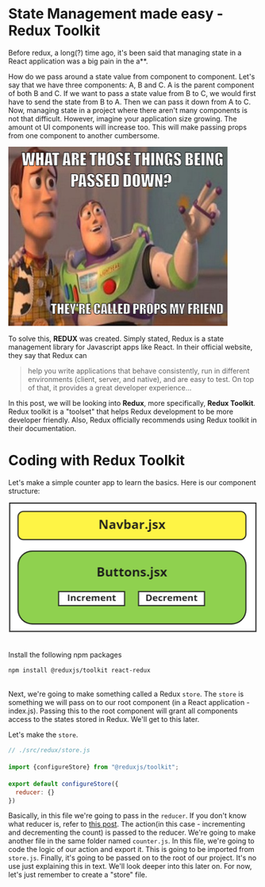 # State Management made easy - Redux Toolkit

Before redux, a long(?) time ago, it's been said that managing state in a React application was a big pain in the a**. 

How do we pass around a state value from component to component. Let's say that we have three components: A, B and C. A is the parent component of both B and C. If we want to pass a state value from B to C, we would first have to send the state from B to A. Then we can pass it down from A to C. Now, managing state in a project where there aren't many components is not that difficult. However, imagine your application size growing. The amount ot UI components will increase too. This will make passing props from one component to another cumbersome.

![haha](haha.png)

To solve this, **REDUX** was created. Simply stated, Redux is a state management library for Javascript apps like React. In their official website, they say that Redux can

>help you write applications that behave consistently, run in different environments (client, server, and native), and are easy to test. On top of that, it provides a great developer experience...

In this post, we will be looking into **Redux**, more specifically, **Redux Toolkit**. Redux toolkit is a "toolset" that helps Redux development to be more developer friendly. Also, Redux officially recommends using Redux toolkit in their documentation.

# Coding with Redux Toolkit

Let's make a simple counter app to learn the basics. Here is our component structure:

![structure](structure.png)

<br>Install the following npm packages

```bash
npm install @reduxjs/toolkit react-redux
```

<br>Next, we're going to make something called a Redux `store`. The `store` is something we will pass on to our root component (in a React application - index.js). Passing this to the root component will grant all components access to the states stored in Redux. We'll get to this later.

Let's make the `store`.
```js
// ./src/redux/store.js

import {configureStore} from "@reduxjs/toolkit";

export default configureStore({
  reducer: {}
})
```

Basically, in this file we're going to pass in the `reducer`. If you don't know what reducer is, refer to [this post](../React-Hook-useReducer/React-Hook-useReducer.md). The action(in this case - incrementing and decrementing the count) is passed to the reducer. We're going to make another file in the same folder named `counter.js`. In this file, we're going to code the logic of our action and export it. This is going to be imported from `store.js`. Finally, it's going to be passed on to the root of our project. It's no use just explaining this in text. We'll look deeper into this later on. For now, let's just remember to create a "store" file. 
